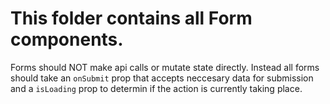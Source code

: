 # This folder contains all Form components. 

Forms should NOT make api calls or mutate state directly.
Instead all forms should take an `onSubmit` prop that accepts neccesary data for submission and a `isLoading` prop to determin if the action is currently taking place.